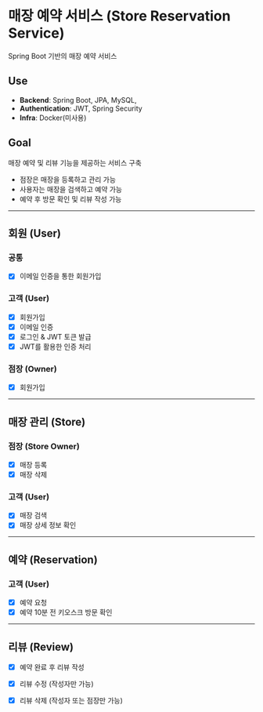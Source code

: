 # 매장 예약 서비스 (Store Reservation Service)
Spring Boot 기반의 매장 예약 서비스

##  Use 
- **Backend**: Spring Boot, JPA, MySQL,
- **Authentication**: JWT, Spring Security  
- **Infra**: Docker(미사용)

##  Goal 
매장 예약 및 리뷰 기능을 제공하는 서비스 구축  
- 점장은 매장을 등록하고 관리 가능  
- 사용자는 매장을 검색하고 예약 가능  
- 예약 후 방문 확인 및 리뷰 작성 가능  

---

##  회원 (User)
### 공통
- [x] 이메일 인증을 통한 회원가입  

### 고객 (User)
- [x] 회원가입  
- [x] 이메일 인증  
- [x] 로그인 & JWT 토큰 발급  
- [x] JWT를 활용한 인증 처리   

### 점장 (Owner)
- [x] 회원가입  

---

##  매장 관리 (Store)
### 점장 (Store Owner)
- [x] 매장 등록   
- [x] 매장 삭제  

### 고객 (User)
- [x] 매장 검색  
- [x] 매장 상세 정보 확인  

---

##  예약 (Reservation)
### 고객 (User)
- [x] 예약 요청    
- [x] 예약 10분 전 키오스크 방문 확인 

---

##  리뷰 (Review)
- [x] 예약 완료 후 리뷰 작성  
- [x] 리뷰 수정  (작성자만 가능)
- [x] 리뷰 삭제 (작성자 또는 점장만 가능)  

